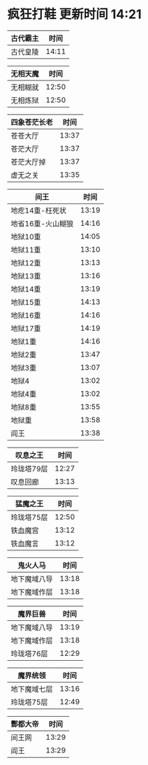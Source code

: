 # 疯狂打鞋 更新时间 14:21

| 古代霸主   | 时间    |
|--------|-------|
| 古代皇陵 | 14:11 |

| 无相天魔   | 时间    |
|--------|-------|
| 无相糊就 | 12:50 |
| 无相炼狱 | 12:50 |

| 四象苍茫长老   | 时间    |
|--------|-------|
| 苍苍大厅 | 13:37 |
| 苍茫大厅 | 13:37 |
| 苍茫大厅掉 | 13:37 |
| 虚无之关 | 13:35 |

| 间王   | 时间    |
|--------|-------|
| 地疙14重-枉死状 | 13:19 |
| 地省16重-火山糊狼 | 14:16 |
| 地狱10重 | 14:05 |
| 地狱11重 | 13:10 |
| 地狱12重 | 13:13 |
| 地狱13重 | 13:16 |
| 地狱14重 | 13:19 |
| 地狱15重 | 14:13 |
| 地狱16重 | 14:16 |
| 地狱17重 | 14:19 |
| 地狱1重 | 14:16 |
| 地狱2重 | 13:47 |
| 地狱3重 | 13:07 |
| 地狱4 | 13:02 |
| 地狱4重 | 13:02 |
| 地狱8重 | 13:55 |
| 地狱重 | 13:58 |
| 阎王 | 13:38 |

| 叹息之王   | 时间    |
|--------|-------|
| 玲珑塔79层 | 12:27 |
| 叹息回廊 | 13:13 |

| 猛魔之王   | 时间    |
|--------|-------|
| 玲珑塔75层 | 12:50 |
| 铁血魔宫 | 13:12 |
| 铁血魔言 | 13:12 |

| 鬼火人马   | 时间    |
|--------|-------|
| 地下魔域八导 | 13:18 |
| 地下魔域作层 | 13:18 |

| 魔界巨兽   | 时间    |
|--------|-------|
| 地下魔域八导 | 13:19 |
| 地下魔域作层 | 13:18 |
| 玲珑塔76层 | 12:29 |

| 魔界统领   | 时间    |
|--------|-------|
| 地下魔域七层 | 13:16 |
| 玲珑塔75层 | 12:49 |

| 酆都大帝   | 时间    |
|--------|-------|
| 间王网 | 13:29 |
| 阎王 | 13:29 |